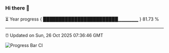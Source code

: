 ### Hi there 👋

⏳ Year progress { ████████████████████████▁▁▁▁▁▁ } 81.73 %

---

⏰ Updated on Sun, 26 Oct 2025 07:36:46 GMT

![Progress Bar CI](https://github.com/IshwaranRudhara/GIT-ACTION/workflows/Progress%20Bar%20CI/badge.svg)

